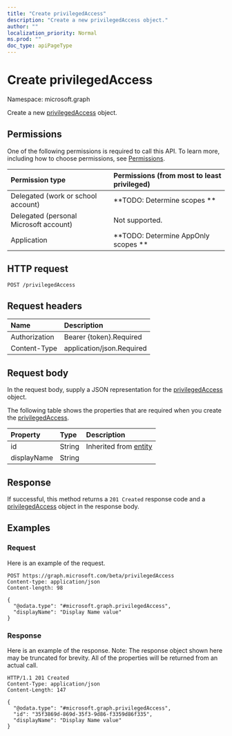 ```yaml
---
title: "Create privilegedAccess"
description: "Create a new privilegedAccess object."
author: ""
localization_priority: Normal
ms.prod: ""
doc_type: apiPageType
---
```


# Create privilegedAccess

Namespace: microsoft.graph

Create a new [privilegedAccess](../resources/privilegedaccess.md) object.

## Permissions
One of the following permissions is required to call this API. To learn more, including how to choose permissions, see [Permissions](/concepts/permissions-reference.md).

|Permission type|Permissions (from most to least privileged)|
|:---|:---|
|Delegated (work or school account)|**TODO: Determine scopes **|
|Delegated (personal Microsoft account)|Not supported.|
|Application|**TODO: Determine AppOnly scopes **|

## HTTP request
<!-- {
  "blockType": "ignored"
}
-->
``` http
POST /privilegedAccess
```

## Request headers
|Name|Description|
|:---|:---|
|Authorization|Bearer {token}.Required|
|Content-Type|application/json.Required|

## Request body
In the request body, supply a JSON representation for the [privilegedAccess](../resources/privilegedaccess.md) object.

The following table shows the properties that are required when you create the [privilegedAccess](../resources/privilegedaccess.md).

|Property|Type|Description|
|:---|:---|:---|
|id|String| Inherited from [entity](../resources/entity.md)|
|displayName|String||



## Response
If successful, this method returns a `201 Created` response code and a [privilegedAccess](../resources/privilegedaccess.md) object in the response body.

## Examples

### Request
Here is an example of the request.
<!-- {
  "blockType": "request",
  "name": "create_privilegedaccess_from_privilegedaccess"
}
-->
``` http
POST https://graph.microsoft.com/beta/privilegedAccess
Content-type: application/json
Content-length: 98

{
  "@odata.type": "#microsoft.graph.privilegedAccess",
  "displayName": "Display Name value"
}
```

### Response
Here is an example of the response. Note: The response object shown here may be truncated for brevity. All of the properties will be returned from an actual call.
<!-- {
  "blockType": "response",
  "truncated": true,
  "@odata.type": "microsoft.graph.privilegedaccess"
}
-->
``` http
HTTP/1.1 201 Created
Content-Type: application/json
Content-Length: 147

{
  "@odata.type": "#microsoft.graph.privilegedAccess",
  "id": "35f3869d-869d-35f3-9d86-f3359d86f335",
  "displayName": "Display Name value"
}
```

